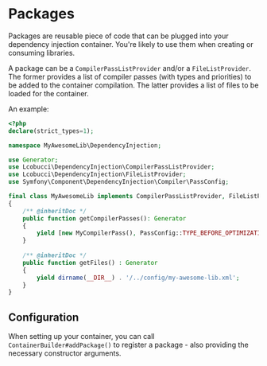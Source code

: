 # Packages

Packages are reusable piece of code that can be plugged into your dependency injection container.
You're likely to use them when creating or consuming libraries.

A package can be a `CompilerPassListProvider` and/or a `FileListProvider`.
The former provides a list of compiler passes (with types and priorities) to be added to the container compilation.
The latter provides a list of files to be loaded for the container.

An example:

```php
<?php
declare(strict_types=1);

namespace MyAwesomeLib\DependencyInjection;

use Generator;
use Lcobucci\DependencyInjection\CompilerPassListProvider;
use Lcobucci\DependencyInjection\FileListProvider;
use Symfony\Component\DependencyInjection\Compiler\PassConfig;

final class MyAwesomeLib implements CompilerPassListProvider, FileListProvider
{
    /** @inheritDoc */
    public function getCompilerPasses(): Generator
    {
        yield [new MyCompilerPass(), PassConfig::TYPE_BEFORE_OPTIMIZATION, -5];
    }
    
    /** @inheritDoc */
    public function getFiles() : Generator
    {
        yield dirname(__DIR__) . '/../config/my-awesome-lib.xml';
    }
}
```

## Configuration

When setting up your container, you can call `ContainerBuilder#addPackage()` to register a package - also providing the necessary constructor arguments.
